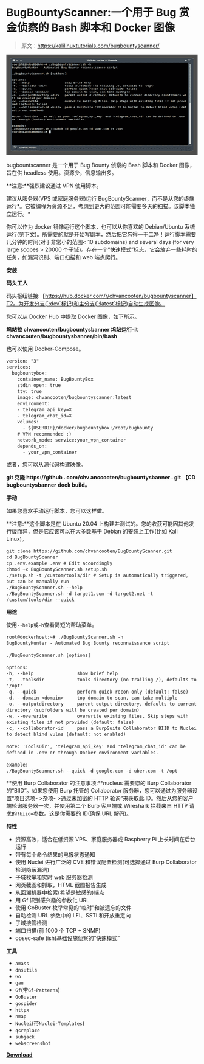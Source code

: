 # BugBountyScanner:一个用于 Bug 赏金侦察的 Bash 脚本和 Docker 图像

> 原文：<https://kalilinuxtutorials.com/bugbountyscanner/>

[![BugBountyScanner : A Bash Script & Docker Image For Bug Bounty Reconnaissance](img//871e790bbf6b80ecca4a5b4cf207e68c.png "BugBountyScanner : A Bash Script & Docker Image For Bug Bounty Reconnaissance")](https://1.bp.blogspot.com/-bPZzHhS7Dxo/YEYm3tzfN_I/AAAAAAAAIc8/hC3hpHLrvlktngBWUdXIo03lK4ytiZWUwCLcBGAsYHQ/s728/BugBountyScanner%25281%2529.png)

bugbountscanner 是一个用于 Bug Bounty 侦察的 Bash 脚本和 Docker 图像，旨在供 headless 使用。资源少，信息输出多。

**注意:**强烈建议通过 VPN 使用脚本。

建议从服务器(VPS 或家庭服务器)运行 BugBountyScanner，而不是从您的终端运行*。它被编程为资源不足，考虑到更大的范围可能需要多天的扫描。该脚本独立运行。*

你可以作为 docker 镜像运行这个脚本，也可以从你喜欢的 Debian/Ubuntu 系统运行(见下文)。所需要的就是开始写剧本，然后把它忘得一干二净！运行脚本需要几分钟的时间(对于非常小的范围< 10 subdomains) and several days (for very large scopes > 20000 个子域)。存在一个“快速模式”标志，它会放弃一些耗时的任务，如漏洞识别、端口扫描和 web 端点爬行。

**安装**

**码头工人**

码头枢纽链接:【https://hub.docker.com/r/chvancooten/bugbountyscanner】T2。为开发分支(`:dev`标记)和主分支(`:latest`标记)自动生成图像。

您可以从 Docker Hub 中提取 Docker 图像，如下所示。

**坞站拉 chvancouten/bugbountysbanner
坞站运行-it chvancouten/bugbountysbanner/bin/bash**

也可以使用 Docker-Compose。

```
version: "3"
services:
  bugbountybox:
    container_name: BugBountyBox
    stdin_open: true
    tty: true
    image: chvancooten/bugbountyscanner:latest
    environment:
    - telegram_api_key=X
    - telegram_chat_id=X
    volumes:
      - ${USERDIR}/docker/bugbountybox:/root/bugbounty
    # VPN recommended :)
    network_mode: service:your_vpn_container
    depends_on:
      - your_vpn_container 
```

或者，您可以从源代码构建映像。

**git 克隆 https://github . com/chv anccooten/bugbountysbanner . git**
**【CD bugbountysbanner**
**dock build。**

**手动**

如果您喜欢手动运行脚本，您可以这样做。

**注意:**这个脚本是在 Ubuntu 20.04 上构建并测试的。您的收获可能因其他发行版而异，但是它应该可以在大多数基于 Debian 的安装上工作(比如 Kali Linux)。

```
git clone https://github.com/chvancooten/BugBountyScanner.git
cd BugBountyScanner
cp .env.example .env # Edit accordingly
chmod +x BugBountyScanner.sh setup.sh
./setup.sh -t /custom/tools/dir # Setup is automatically triggered, but can be manually run
./BugBountyScanner.sh --help
./BugBountyScanner.sh -d target1.com -d target2.net -t /custom/tools/dir --quick 
```

**用途**

使用`--help`或`-h`查看简短的帮助菜单。

```
root@dockerhost:~# ./BugBountyScanner.sh -h
BugBountyHunter - Automated Bug Bounty reconnaissance script

./BugBountyScanner.sh [options]

options:
-h, --help                show brief help
-t, --toolsdir            tools directory (no trailing /), defaults to '/opt'
-q, --quick               perform quick recon only (default: false)
-d, --domain <domain>     top domain to scan, can take multiple
-o, --outputdirectory     parent output directory, defaults to current directory (subfolders will be created per domain)
-w, --overwrite           overwrite existing files. Skip steps with existing files if not provided (default: false)
-c, --collaborator-id     pass a BurpSuite Collaborator BIID to Nuclei to detect blind vulns (default: not enabled)

Note: 'ToolsDir', 'telegram_api_key' and 'telegram_chat_id' can be defined in .env or through Docker environment variables.

example:
./BugBountyScanner.sh --quick -d google.com -d uber.com -t /opt 
```

**使用 Burp Collaborator 的注意事项:**nucleus 需要您的 Burp Collaborator 的“BIID”。如果您使用 Burp 托管的 Collaborator 服务器，您可以通过为服务器设置“项目选项- >杂项- >通过未加密的 HTTP 轮询”来获取此 ID。然后从您的客户端轮询服务器一次，并使用第二个 Burp 客户端或 Wireshark 拦截来自 HTTP 请求的`?biid=`参数。这是你需要的 ID(确保 URL 解码)。

**特性**

*   资源高效，适合在低资源 VPS、家庭服务器或 Raspberry Pi 上长时间在后台运行
*   带有每个命令结果的电报状态通知
*   使用 Nuclei 进行广泛的 CVE 和错误配置检测(可选择通过 Burp Collaborator 检测隐蔽漏洞)
*   子域枚举和实时 web 服务器检测
*   网页截图和抓取，HTML 截图报告生成
*   从回溯机器中检索(希望是敏感的)端点
*   用 Gf 识别感兴趣的参数化 URL
*   使用 GoBuster 枚举常见的“临时”和被遗忘的文件
*   自动检测 URL 参数中的 LFI、SSTI 和开放重定向
*   子域接管检测
*   端口扫描(前 1000 个 TCP + SNMP)
*   opsec-safe (ish)基础设施侦察的“快速模式”

**工具**

*   `amass`
*   `dnsutils`
*   `Go`
*   `gau`
*   `Gf`(带`Gf-Patterns`)
*   `GoBuster`
*   `gospider`
*   `httpx`
*   `nmap`
*   `Nuclei`(带`Nuclei-Templates`)
*   `qsreplace`
*   `subjack`
*   `webscreenshot`

[**Download**](https://github.com/chvancooten/BugBountyScanner)
